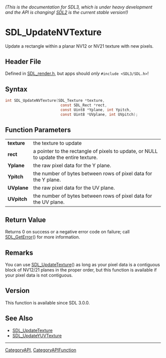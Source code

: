 ###### (This is the documentation for SDL3, which is under heavy development and the API is changing! [SDL2](https://wiki.libsdl.org/SDL2/) is the current stable version!)
# SDL_UpdateNVTexture

Update a rectangle within a planar NV12 or NV21 texture with new pixels.

## Header File

Defined in [SDL_render.h](https://github.com/libsdl-org/SDL/blob/main/include/SDL3/SDL_render.h), but apps should _only_ `#include <SDL3/SDL.h>`!

## Syntax

```c
int SDL_UpdateNVTexture(SDL_Texture *texture,
                         const SDL_Rect *rect,
                         const Uint8 *Yplane, int Ypitch,
                         const Uint8 *UVplane, int UVpitch);

```

## Function Parameters

|                 |                                                                                       |
| --------------- | ------------------------------------------------------------------------------------- |
| **texture**     | the texture to update                                                                 |
| **rect**        | a pointer to the rectangle of pixels to update, or NULL to update the entire texture. |
| **Yplane**      | the raw pixel data for the Y plane.                                                   |
| **Ypitch**      | the number of bytes between rows of pixel data for the Y plane.                       |
| **UVplane**     | the raw pixel data for the UV plane.                                                  |
| **UVpitch**     | the number of bytes between rows of pixel data for the UV plane.                      |

## Return Value

Returns 0 on success or a negative error code on failure; call
[SDL_GetError](SDL_GetError)() for more information.

## Remarks

You can use [SDL_UpdateTexture](SDL_UpdateTexture)() as long as your pixel
data is a contiguous block of NV12/21 planes in the proper order, but this
function is available if your pixel data is not contiguous.

## Version

This function is available since SDL 3.0.0.

## See Also

* [SDL_UpdateTexture](SDL_UpdateTexture)
* [SDL_UpdateYUVTexture](SDL_UpdateYUVTexture)

----
[CategoryAPI](CategoryAPI), [CategoryAPIFunction](CategoryAPIFunction)

